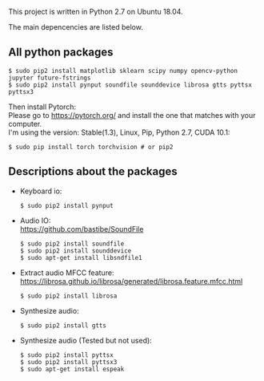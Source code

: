 This project is written in Python 2.7 on Ubuntu 18.04. 

The main depencencies are listed below.  

## All python packages  

```
$ sudo pip2 install matplotlib sklearn scipy numpy opencv-python jupyter future-fstrings
$ sudo pip2 install pynput soundfile sounddevice librosa gtts pyttsx pyttsx3  
```

Then install Pytorch:    
Please go to https://pytorch.org/ and install the one that matches with your computer.  
I'm using the version: Stable(1.3), Linux, Pip, Python 2.7, CUDA 10.1:  
```
$ sudo pip install torch torchvision # or pip2
```

## Descriptions about the packages 
* Keyboard io:  
    ```
    $ sudo pip2 install pynput  
    ```

* Audio IO:  
    https://github.com/bastibe/SoundFile  
    ```
    $ sudo pip2 install soundfile  
    $ sudo pip2 install sounddevice  
    $ sudo apt-get install libsndfile1  
    ```

* Extract audio MFCC feature:  
    https://librosa.github.io/librosa/generated/librosa.feature.mfcc.html  
    ```
    $ sudo pip2 install librosa  
    ```

* Synthesize audio:  
    ```
    $ sudo pip2 install gtts  
    ```

* Synthesize audio (Tested but not used):  
    ```
    $ sudo pip2 install pyttsx  
    $ sudo pip2 install pyttsx3  
    $ sudo apt-get install espeak  
    ```
